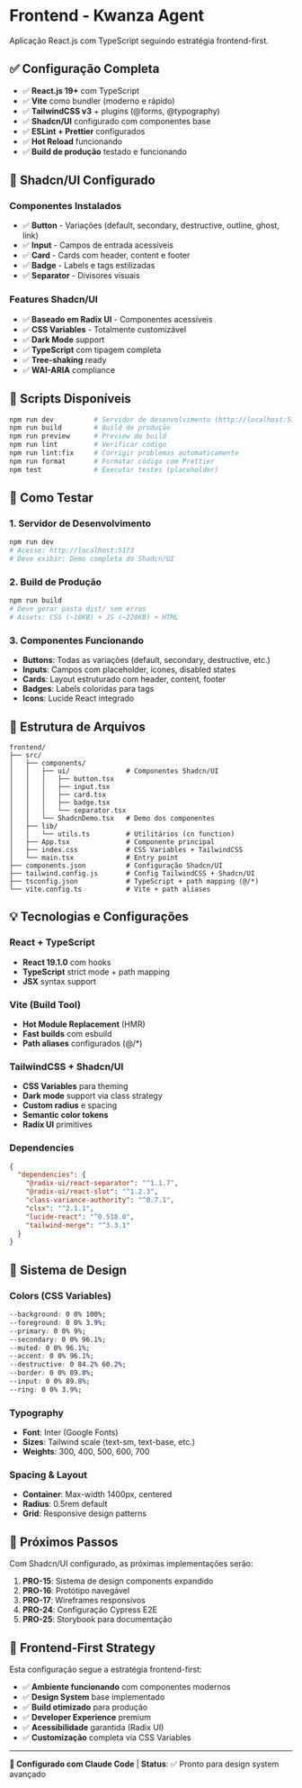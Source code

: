 # Frontend - Kwanza Agent

Aplicação React.js com TypeScript seguindo estratégia frontend-first.

## ✅ Configuração Completa

- ✅ **React.js 19+** com TypeScript
- ✅ **Vite** como bundler (moderno e rápido)
- ✅ **TailwindCSS v3** + plugins (@forms, @typography)
- ✅ **Shadcn/UI** configurado com componentes base
- ✅ **ESLint + Prettier** configurados
- ✅ **Hot Reload** funcionando
- ✅ **Build de produção** testado e funcionando

## 🎨 Shadcn/UI Configurado

### Componentes Instalados
- ✅ **Button** - Variações (default, secondary, destructive, outline, ghost, link)
- ✅ **Input** - Campos de entrada acessíveis
- ✅ **Card** - Cards com header, content e footer
- ✅ **Badge** - Labels e tags estilizadas
- ✅ **Separator** - Divisores visuais

### Features Shadcn/UI
- ✅ **Baseado em Radix UI** - Componentes acessíveis
- ✅ **CSS Variables** - Totalmente customizável
- ✅ **Dark Mode** support
- ✅ **TypeScript** com tipagem completa
- ✅ **Tree-shaking** ready
- ✅ **WAI-ARIA** compliance

## 🚀 Scripts Disponíveis

```bash
npm run dev          # Servidor de desenvolvimento (http://localhost:5173)
npm run build        # Build de produção
npm run preview      # Preview do build
npm run lint         # Verificar código
npm run lint:fix     # Corrigir problemas automaticamente
npm run format       # Formatar código com Prettier
npm test             # Executar testes (placeholder)
```

## 🧪 Como Testar

### 1. Servidor de Desenvolvimento
```bash
npm run dev
# Acesse: http://localhost:5173
# Deve exibir: Demo completa do Shadcn/UI
```

### 2. Build de Produção
```bash
npm run build
# Deve gerar pasta dist/ sem erros
# Assets: CSS (~18KB) + JS (~228KB) + HTML
```

### 3. Componentes Funcionando
- **Buttons**: Todas as variações (default, secondary, destructive, etc.)
- **Inputs**: Campos com placeholder, ícones, disabled states
- **Cards**: Layout estruturado com header, content, footer
- **Badges**: Labels coloridas para tags
- **Icons**: Lucide React integrado

## 🎯 Estrutura de Arquivos

```
frontend/
├── src/
│   ├── components/
│   │   ├── ui/              # Componentes Shadcn/UI
│   │   │   ├── button.tsx
│   │   │   ├── input.tsx
│   │   │   ├── card.tsx
│   │   │   ├── badge.tsx
│   │   │   └── separator.tsx
│   │   └── ShadcnDemo.tsx   # Demo dos componentes
│   ├── lib/
│   │   └── utils.ts         # Utilitários (cn function)
│   ├── App.tsx              # Componente principal
│   ├── index.css            # CSS Variables + TailwindCSS
│   └── main.tsx             # Entry point
├── components.json          # Configuração Shadcn/UI
├── tailwind.config.js       # Config TailwindCSS + Shadcn/UI
├── tsconfig.json            # TypeScript + path mapping (@/*)
└── vite.config.ts           # Vite + path aliases
```

## 💡 Tecnologias e Configurações

### React + TypeScript
- **React 19.1.0** com hooks
- **TypeScript** strict mode + path mapping
- **JSX** syntax support

### Vite (Build Tool)
- **Hot Module Replacement** (HMR)
- **Fast builds** com esbuild
- **Path aliases** configurados (@/*)

### TailwindCSS + Shadcn/UI
- **CSS Variables** para theming
- **Dark mode** support via class strategy
- **Custom radius** e spacing
- **Semantic color tokens**
- **Radix UI** primitives

### Dependencies
```json
{
  "dependencies": {
    "@radix-ui/react-separator": "^1.1.7",
    "@radix-ui/react-slot": "^1.2.3",
    "class-variance-authority": "^0.7.1",
    "clsx": "^2.1.1",
    "lucide-react": "^0.518.0",
    "tailwind-merge": "^3.3.1"
  }
}
```

## 🎨 Sistema de Design

### Colors (CSS Variables)
```css
--background: 0 0% 100%;
--foreground: 0 0% 3.9%;
--primary: 0 0% 9%;
--secondary: 0 0% 96.1%;
--muted: 0 0% 96.1%;
--accent: 0 0% 96.1%;
--destructive: 0 84.2% 60.2%;
--border: 0 0% 89.8%;
--input: 0 0% 89.8%;
--ring: 0 0% 3.9%;
```

### Typography
- **Font**: Inter (Google Fonts)
- **Sizes**: Tailwind scale (text-sm, text-base, etc.)
- **Weights**: 300, 400, 500, 600, 700

### Spacing & Layout
- **Container**: Max-width 1400px, centered
- **Radius**: 0.5rem default
- **Grid**: Responsive design patterns

## 🔄 Próximos Passos

Com Shadcn/UI configurado, as próximas implementações serão:

1. **PRO-15**: Sistema de design components expandido
2. **PRO-16**: Protótipo navegável
3. **PRO-17**: Wireframes responsivos
4. **PRO-24**: Configuração Cypress E2E
5. **PRO-25**: Storybook para documentação

## 🚀 Frontend-First Strategy

Esta configuração segue a estratégia frontend-first:
- ✅ **Ambiente funcionando** com componentes modernos
- ✅ **Design System** base implementado
- ✅ **Build otimizado** para produção
- ✅ **Developer Experience** premium
- ✅ **Acessibilidade** garantida (Radix UI)
- ✅ **Customização** completa via CSS Variables

---

**🤖 Configurado com Claude Code** | **Status**: ✅ Pronto para design system avançado